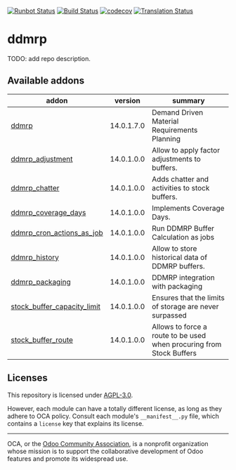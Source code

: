 [![Runbot Status](https://runbot.odoo-community.org/runbot/badge/flat/255/14.0.svg)](https://runbot.odoo-community.org/runbot/repo/github-com-oca-ddmrp-255)
[![Build Status](https://travis-ci.com/OCA/ddmrp.svg?branch=14.0)](https://travis-ci.com/OCA/ddmrp)
[![codecov](https://codecov.io/gh/OCA/ddmrp/branch/14.0/graph/badge.svg)](https://codecov.io/gh/OCA/ddmrp)
[![Translation Status](https://translation.odoo-community.org/widgets/ddmrp-14-0/-/svg-badge.svg)](https://translation.odoo-community.org/engage/ddmrp-14-0/?utm_source=widget)

<!-- /!\ do not modify above this line -->

# ddmrp

TODO: add repo description.

<!-- /!\ do not modify below this line -->

<!-- prettier-ignore-start -->

[//]: # (addons)

Available addons
----------------
addon | version | summary
--- | --- | ---
[ddmrp](ddmrp/) | 14.0.1.7.0 | Demand Driven Material Requirements Planning
[ddmrp_adjustment](ddmrp_adjustment/) | 14.0.1.0.0 | Allow to apply factor adjustments to buffers.
[ddmrp_chatter](ddmrp_chatter/) | 14.0.1.0.0 | Adds chatter and activities to stock buffers.
[ddmrp_coverage_days](ddmrp_coverage_days/) | 14.0.1.0.0 | Implements Coverage Days.
[ddmrp_cron_actions_as_job](ddmrp_cron_actions_as_job/) | 14.0.1.0.0 | Run DDMRP Buffer Calculation as jobs
[ddmrp_history](ddmrp_history/) | 14.0.1.0.0 | Allow to store historical data of DDMRP buffers.
[ddmrp_packaging](ddmrp_packaging/) | 14.0.1.0.0 | DDMRP integration with packaging
[stock_buffer_capacity_limit](stock_buffer_capacity_limit/) | 14.0.1.0.0 | Ensures that the limits of storage are never surpassed
[stock_buffer_route](stock_buffer_route/) | 14.0.1.0.0 | Allows to force a route to be used when procuring from Stock Buffers

[//]: # (end addons)

<!-- prettier-ignore-end -->

## Licenses

This repository is licensed under [AGPL-3.0](LICENSE).

However, each module can have a totally different license, as long as they adhere to OCA
policy. Consult each module's `__manifest__.py` file, which contains a `license` key
that explains its license.

----

OCA, or the [Odoo Community Association](http://odoo-community.org/), is a nonprofit
organization whose mission is to support the collaborative development of Odoo features
and promote its widespread use.
